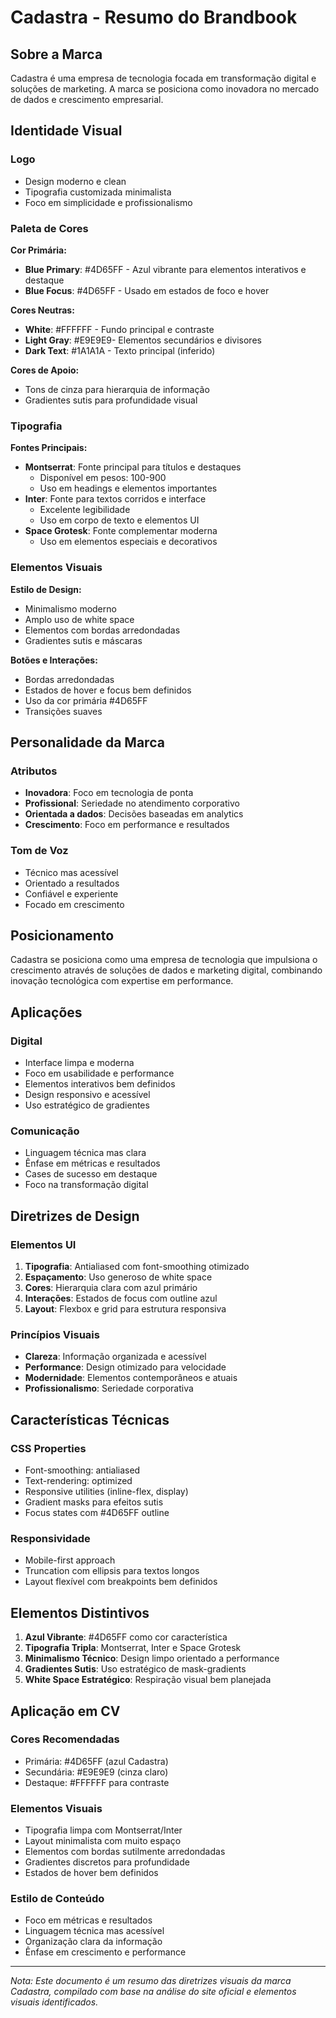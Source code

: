 # Cadastra - Resumo do Brandbook

## Sobre a Marca

Cadastra é uma empresa de tecnologia focada em transformação digital e soluções de marketing. A marca se posiciona como inovadora no mercado de dados e crescimento empresarial.

## Identidade Visual

### Logo
- Design moderno e clean
- Tipografia customizada minimalista
- Foco em simplicidade e profissionalismo

### Paleta de Cores

**Cor Primária:**
- **Blue Primary**: #4D65FF - Azul vibrante para elementos interativos e destaque
- **Blue Focus**: #4D65FF - Usado em estados de foco e hover

**Cores Neutras:**
- **White**: #FFFFFF - Fundo principal e contraste
- **Light Gray**: #E9E9E9- Elementos secundários e divisores
- **Dark Text**: #1A1A1A - Texto principal (inferido)

**Cores de Apoio:**
- Tons de cinza para hierarquia de informação
- Gradientes sutis para profundidade visual

### Tipografia

**Fontes Principais:**
- **Montserrat**: Fonte principal para títulos e destaques
  - Disponível em pesos: 100-900
  - Uso em headings e elementos importantes
- **Inter**: Fonte para textos corridos e interface
  - Excelente legibilidade
  - Uso em corpo de texto e elementos UI
- **Space Grotesk**: Fonte complementar moderna
  - Uso em elementos especiais e decorativos

### Elementos Visuais

**Estilo de Design:**
- Minimalismo moderno
- Amplo uso de white space
- Elementos com bordas arredondadas
- Gradientes sutis e máscaras

**Botões e Interações:**
- Bordas arredondadas
- Estados de hover e focus bem definidos
- Uso da cor primária #4D65FF
- Transições suaves

## Personalidade da Marca

### Atributos
- **Inovadora**: Foco em tecnologia de ponta
- **Profissional**: Seriedade no atendimento corporativo
- **Orientada a dados**: Decisões baseadas em analytics
- **Crescimento**: Foco em performance e resultados

### Tom de Voz
- Técnico mas acessível
- Orientado a resultados
- Confiável e experiente
- Focado em crescimento

## Posicionamento

Cadastra se posiciona como uma empresa de tecnologia que impulsiona o crescimento através de soluções de dados e marketing digital, combinando inovação tecnológica com expertise em performance.

## Aplicações

### Digital
- Interface limpa e moderna
- Foco em usabilidade e performance
- Elementos interativos bem definidos
- Design responsivo e acessível
- Uso estratégico de gradientes

### Comunicação
- Linguagem técnica mas clara
- Ênfase em métricas e resultados
- Cases de sucesso em destaque
- Foco na transformação digital

## Diretrizes de Design

### Elementos UI
1. **Tipografia**: Antialiased com font-smoothing otimizado
2. **Espaçamento**: Uso generoso de white space
3. **Cores**: Hierarquia clara com azul primário
4. **Interações**: Estados de focus com outline azul
5. **Layout**: Flexbox e grid para estrutura responsiva

### Princípios Visuais
- **Clareza**: Informação organizada e acessível
- **Performance**: Design otimizado para velocidade
- **Modernidade**: Elementos contemporâneos e atuais
- **Profissionalismo**: Seriedade corporativa

## Características Técnicas

### CSS Properties
- Font-smoothing: antialiased
- Text-rendering: optimized
- Responsive utilities (inline-flex, display)
- Gradient masks para efeitos sutis
- Focus states com #4D65FF outline

### Responsividade
- Mobile-first approach
- Truncation com ellipsis para textos longos
- Layout flexível com breakpoints bem definidos

## Elementos Distintivos

1. **Azul Vibrante**: #4D65FF como cor característica
2. **Tipografia Tripla**: Montserrat, Inter e Space Grotesk
3. **Minimalismo Técnico**: Design limpo orientado a performance
4. **Gradientes Sutis**: Uso estratégico de mask-gradients
5. **White Space Estratégico**: Respiração visual bem planejada

## Aplicação em CV

### Cores Recomendadas
- Primária: #4D65FF (azul Cadastra)
- Secundária: #E9E9E9 (cinza claro)
- Destaque: #FFFFFF para contraste

### Elementos Visuais
- Tipografia limpa com Montserrat/Inter
- Layout minimalista com muito espaço
- Elementos com bordas sutilmente arredondadas
- Gradientes discretos para profundidade
- Estados de hover bem definidos

### Estilo de Conteúdo
- Foco em métricas e resultados
- Linguagem técnica mas acessível
- Organização clara da informação
- Ênfase em crescimento e performance

---

*Nota: Este documento é um resumo das diretrizes visuais da marca Cadastra, compilado com base na análise do site oficial e elementos visuais identificados.*